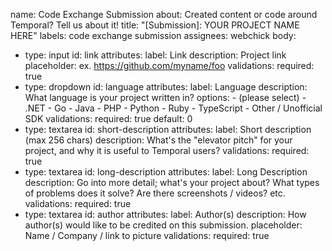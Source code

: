 name: Code Exchange Submission
about: Created content or code around Temporal? Tell us about it!
title: "[Submission]: YOUR PROJECT NAME HERE"
labels: code exchange submission
assignees: webchick
body:
  - type: input
    id: link
    attributes:
      label: Link
      description: Project link
      placeholder: ex. https://github.com/myname/foo
    validations:
      required: true
  - type: dropdown
    id: language
    attributes:
      label: Language
      description: What language is your project written in?
      options:
        - (please select)
        - .NET
        - Go
        - Java
        - PHP
        - Python
        - Ruby
        - TypeScript
        - Other / Unofficial SDK
      validations:
        required: true
      default: 0
  - type: textarea
    id: short-description
    attributes:
      label: Short description (max 256 chars)
      description: What's the "elevator pitch" for your project, and why it is useful to Temporal users?
    validations:
      required: true
  - type: textarea
    id: long-description
    attributes:
      label: Long Description
      description: Go into more detail; what's your project about? What types of problems does it solve? Are there screenshots / videos? etc.
    validations:
      required: true
  - type: textarea
    id: author
    attributes:
      label: Author(s)
      description: How author(s) would like to be credited on this submission.
      placeholder: Name / Company / link to picture 
    validations:
      required: true

